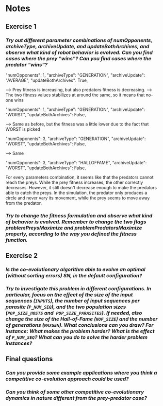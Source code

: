 # Notes

## Exercise 1

### _Try out different parameter combinations of numOpponents, archiveType, archiveUpdate, and updateBothArchives, and observe what kind of robot behavior is evolved. Can you find cases where the prey "wins"? Can you find cases where the predator "wins"?_

"numOpponents": 1,
"archiveType": "GENERATION",
"archiveUpdate": "AVERAGE",
"updateBothArchives": True,   

 --> Prey fitness is increasing, but also predators fitness is decreasing.
 --> The two fitness values stabilizes at around the same, so it means that no-one wins

"numOpponents": 1,
"archiveType": "GENERATION",
"archiveUpdate": "WORST",
"updateBothArchives": False,   

--> Same as before, but the fitness was a little lower due to the fact that WORST is picked

"numOpponents": 3,
"archiveType": "GENERATION",
"archiveUpdate": "WORST",
"updateBothArchives": False, 

--> Same 

"numOpponents": 3,
"archiveType": "HALLOFFAME",
"archiveUpdate": "WORST",
"updateBothArchives": False, 

For every parameters combination, it seems like that the predators cannot reach the preys. While the prey fitness increases, the other correctly decreases. However, it still doesn't decrease enough to make the predators able to catch the preys. In the simulation, the predator only produces a circle and never vary its movement, while the prey seems to move away from the predator.



### _Try to change the fitness formulation and observe what kind of behavior is evolved. Remember to change the two flags problemPreysMaximize and problemPredatorsMaximize properly, according to the way you defined the fitness function._

## Exercise 2

### _Is the co-evolutionary algorithm able to evolve an optimal (without sorting errors) SN, in the default configuration?_


### _Try to investigate this problem in different configurations. In particular, focus on the effect of the size of the input sequences (`INPUTS`), the number of input sequences per parasite (`P_NUM_SEQ`), and the two population sizes (`POP_SIZE_HOSTS` and` POP_SIZE_PARASITES`). If needed, also change the size of the Hall-of-Fame (`HOF_SIZE`) and the number of generations  (`MAXGEN`). What conclusions can you draw? For instance: What makes the problem harder? What is the effect of `P_NUM_SEQ`? What can you do to solve the harder problem instances?_

## Final questions

### _Can you provide some example applications where you think a competitive co-evolution approach could be used?_

### _Can you think of some other competitive co-evolutionary dynamics in nature different from the prey-predator case?_
